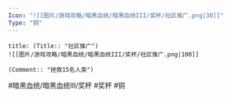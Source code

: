 ```yaml
---
Icon: "![[图片/游戏攻略/暗黑血统/暗黑血统III/奖杯/社区推广.png|30]]"
Type: "铜"
---
```

```ad-common-bronze-trophy
title: (Title:: "社区推广")
![[图片/游戏攻略/暗黑血统/暗黑血统III/奖杯/社区推广.png|100]]

(Comment:: "拯救15名人类")
```

#暗黑血统/暗黑血统III/奖杯 #奖杯 #铜
